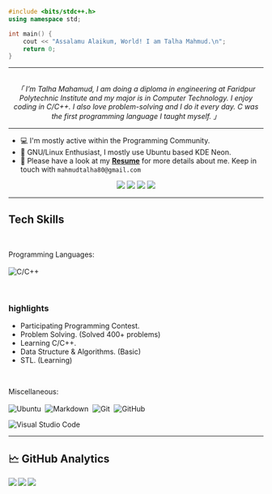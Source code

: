 ```cpp
#include <bits/stdc++.h>
using namespace std;

int main() {
    cout << "Assalamu Alaikum, World! I am Talha Mahmud.\n";
    return 0;
}
```

<hr/>

<p align="center">
                <br>
                <em>
                「 I’m Talha Mahamud, I am doing a diploma in engineering at Faridpur Polytechnic Institute and my major is in Computer Technology. I enjoy coding in C/C++. I also love problem-solving and I do it every day. C was the first programming language I taught myself.</b> 」
                </em>
                <br>
</p>

<hr/>

<!-- <img height="180" align="right" alt="Night Coding" src="./images/night-coding.gif/"/> -->


- 💻 I'm mostly active within the Programming Community.
- 🐧 GNU/Linux Enthusiast, I mostly use Ubuntu based KDE Neon.
- 📄 Please have a look at my [**Resume**](https://linkedin.com/in/talha4t) for more details about me. Keep in touch with `mahmudtalha80@gmail.com`

<div align="center">
<a href="mailto:mahmudtalha80@gmail.com"><img src="https://img.shields.io/badge/-Gmail-EA4335?style=flat&logo=Gmail&logoColor=white"/></a>
<a href="https://linkedin.com/in/talha4t"><img src="https://img.shields.io/badge/-LinkedIn-0A64BF?style=flat&logo=Linkedin&logoColor=white"/></a>
<a target="_blank" href="https://codeforces.com/profile/talha4t"><img src="https://img.shields.io/badge/-codeforces.com-808080?style=flat&logo=Codeforces&logoColor=white"/></a>
<a target="_blank" href="https://www.stopstalk.com/user/profile/talha"><img src="https://img.shields.io/badge/-stopstalk.com-536DFE?style=flat&logo=StopStalk&logoColor=white"/></a>

</div>

<hr/>  


## Tech Skills

<br>

Programming Languages: <br> <br>
![C/C++](https://img.shields.io/badge/C/C++-05122A?style=flat&logo=c%2B%2B)&nbsp;


<br>

### highlights

-   Participating Programming Contest.
-   Problem Solving. (Solved 400+ problems) 
-   Learning C/C++.
-   Data Structure & Algorithms. (Basic)
-   STL. (Learning)

<br>

Miscellaneous: <br> <br>
![Ubuntu](https://img.shields.io/badge/Ubuntu-05122A?style=flat&logo=ubuntu)&nbsp;
![Markdown](https://img.shields.io/badge/-Markdown-05122A?style=flat&logo=markdown)&nbsp;
![Git](https://img.shields.io/badge/-Git-05122A?style=flat&logo=git)&nbsp;
![GitHub](https://img.shields.io/badge/-GitHub-05122A?style=flat&logo=github)&nbsp;

![Visual Studio Code](https://img.shields.io/badge/-Visual%20Studio%20Code-05122A?style=flat&logo=visual-studio-code&logoColor=007ACC)&nbsp;  

<hr/>

## 🗠 GitHub Analytics

<a href="https://github.com/talha4t">
  <img align="left" src="https://github-readme-stats-eight-theta.vercel.app/api?username=talha4t&theme=nord&show_icons=true&count_private=true&hide=contribs&line_height=30" />
  <img align="left" src="https://github-readme-streak-stats.herokuapp.com/?user=talha4t&show_icons=true&locale=en&layout=compact&theme=nord&line_height=30" />
</a>
<a href="https://github.com/talha4t">
  <img align="center" src="https://github-readme-stats-eight-theta.vercel.app/api/top-langs/?username=talha4t&theme=nord&langs_count=10&hide=html,css,jupyter%20notebook,ejs,scss" />
</a>
